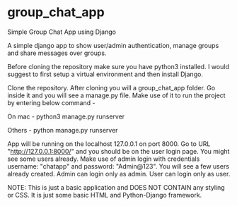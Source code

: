 # group_chat_app
Simple Group Chat App using Django

A simple django app to show user/admin authentication, manage groups and share messages over groups.

Before cloning the repository make sure you have python3 installed. I would suggest to first setup a virtual environment and then install Django.

Clone the repository. After cloning you will a group_chat_app folder. Go inside it and you will see a manage.py file. Make use of it to run the project by entering below command - 

On mac - 
python3 manage.py runserver 

Others - 
python manage.py runserver

App will be running on the localhost 127.0.0.1 on port 8000. Go to URL "http://127.0.0.1:8000/" and you should be on the user login page.
You might see some users already.
Make use of admin login with credentials username: "chatapp" and password: "Admin@123". You will see a few users already created.
Admin can login only as admin. User can login only as user.

NOTE: This is just a basic application and DOES NOT CONTAIN any styling or CSS. It is just some basic HTML and Python-Django framework.
